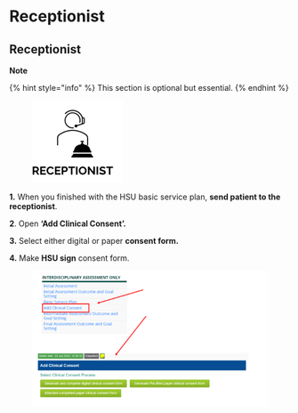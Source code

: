 # Receptionist

## **Receptionist**

**Note**

{% hint style="info" %}
This section is optional but essential.
{% endhint %}

<figure><img src="../../../.gitbook/assets/image (108).png" alt=""><figcaption></figcaption></figure>

**1.** When you finished with the HSU basic service plan, **send patient to the receptionist**.

**2**. Open **‘Add Clinical Consent’.**

**3.** Select either digital or paper **consent form.**

**4.** Make **HSU sign** consent form.

<figure><img src="../../../.gitbook/assets/image (109).png" alt=""><figcaption></figcaption></figure>

